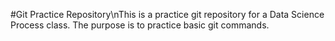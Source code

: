#Git Practice Repository\nThis is a practice git repository for a Data Science Process class. The purpose is to practice basic git commands.
